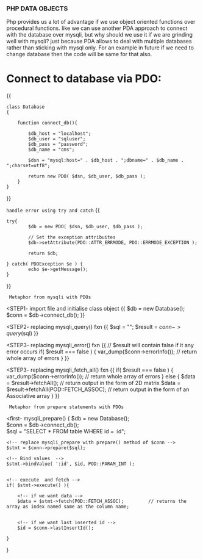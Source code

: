###                             PHP DATA OBJECTS

Php provides us a lot of advantage if we use object oriented functions over procedural functions.
like we can use another PDA approach to connect with the database over mysqli, but why should we use it if we are grinding well with mysqli? just because PDA allows to deal with multiple databases rather than sticking with mysql only.
For an example in future if we need to change database then the code will be same for that also.


# Connect to database via PDO:
{{

    class Database
    {

        function connect_db(){

            $db_host = "localhost";
            $db_user = "sqluser";
            $db_pass = "password";
            $db_name = "cms";

            $dsn = "mysql:host=" . $db_host . ";dbname=" . $db_name . ";charset=utf8";

            return new PDO( $dsn, $db_user, $db_pass );
        }
    }
}}


`handle error using try and catch`
{{

    try{
            $db = new PDO( $dsn, $db_user, $db_pass );

            // Set the exception attribuites 
            $db->setAttribute(PDO::ATTR_ERRMODE, PDO::ERRMODE_EXCEPTION );

            return $db;

    } catch( PDOException $e ) {
            echo $e->getMessage();
    }

}}






` Metaphor from mysqli with PDOs`

<STEP1- import file and initialise class object
{{
    $db = new Database();
    $conn = $db->connect_db();
}}


<STEP2- replacing mysqli_query() fxn 
{{
    $sql = "";
    $result = $conn->query($sql) 
}}

<STEP3- replacing mysqli_error() fxn
{{
   // $result will contain false if it any error occurs
   if( $result === false )
   {
        var_dump($conn->errorInfo()); // return whole array of errors
   }
}}


<STEP3- replacing mysqli_fetch_all() fxn
{{
    if( $result === false )
   {
        var_dump($conn->errorInfo()); // return whole array of errors
   } else {
        $data = $result->fetchAll();                     // return output in the form of 2D matrix
        $data = $result->fetchAll(POD::FETCH_ASSOC);    // return output in the form of an Associative array
   }
}}






` Metaphor from prepare statements with PDOs`

<first- mysqli_prepare()
{ 
    $db = new Database();                                                                                        
    $conn = $db->connect_db();               
    <!-- replace placeholder with name i.e. :id -->
    $sql = "SELECT * FROM table WHERE id = :id";                                                                   
    
    <!-- replace mysqli_prepare with prepare() method of $conn -->
    $stmt = $conn->prepare($sql);         
                                  
    <!-- Bind values  -->
    $stmt->bindValue( ':id', $id, POD::PARAM_INT );


    <!-- execute  and fetch -->
    if( $stmt->execute() ){
  
        <!-- if we want data -->
        $data = $stmt->fetch(POD::FETCH_ASSOC);         // returns the array as index named same as the column name;


        <!-- if we want last inserted id -->
        $id = $conn->lastInsertId();
        
    }




}









